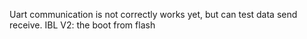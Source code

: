 Uart communication is not correctly works yet, but can test data send receive.
IBL V2: the boot from flash
